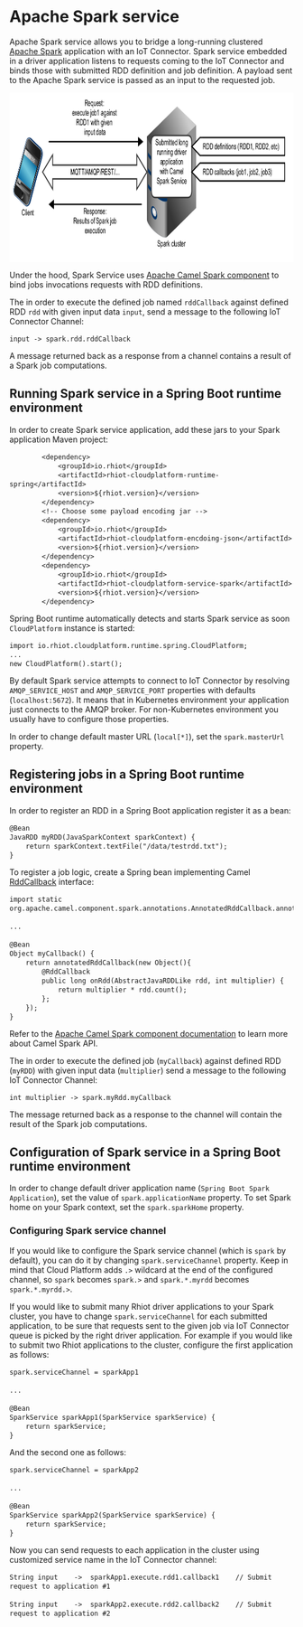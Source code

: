 # Apache Spark service

Apache Spark service allows you to bridge a long-running clustered [Apache Spark](http://spark.apache.org) application with an
IoT Connector. Spark service embedded in a driver application listens to requests coming to the IoT Connector and binds those with submitted RDD definition
and job definition. A payload sent to the Apache Spark service is passed as an input to the requested job.

<img src="rhiot_cloud_platform_service_spark.png" align="center" height="300">

Under the hood, Spark Service uses [Apache Camel Spark component](http://camel.apache.org/apache-spark) to bind jobs
invocations requests with RDD definitions.

The in order to execute the defined job named `rddCallback` against defined RDD `rdd` with given input data `input`,
send a message to the following IoT Connector Channel:

    input -> spark.rdd.rddCallback

A message returned back as a response from a channel contains a result of a Spark job computations.

## Running Spark service in a Spring Boot runtime environment

In order to create Spark service application, add these jars to your Spark application Maven project:

 			<dependency>
 				<groupId>io.rhiot</groupId>
 				<artifactId>rhiot-cloudplatform-runtime-spring</artifactId>
 				<version>${rhiot.version}</version>
 			</dependency>
            <!-- Choose some payload encoding jar -->
 			<dependency>
 				<groupId>io.rhiot</groupId>
 				<artifactId>rhiot-cloudplatform-encdoing-json</artifactId>
 				<version>${rhiot.version}</version>
 			</dependency>
			<dependency>
				<groupId>io.rhiot</groupId>
				<artifactId>rhiot-cloudplatform-service-spark</artifactId>
				<version>${rhiot.version}</version>
			</dependency>

Spring Boot runtime automatically detects and starts Spark service as soon `CloudPlatform` instance is started:

    import io.rhiot.cloudplatform.runtime.spring.CloudPlatform;
    ...
    new CloudPlatform().start();

By default Spark service attempts to connect to IoT Connector by resolving `AMQP_SERVICE_HOST` and `AMQP_SERVICE_PORT`
properties with defaults (`localhost:5672`). It means that in Kubernetes environment your application just connects to the AMQP broker.
For non-Kubernetes environment you usually have to configure those properties.

In order to change default master URL (`local[*]`), set the `spark.masterUrl` property.

## Registering jobs in a Spring Boot runtime environment

In order to register an RDD in a Spring Boot application register it as a bean:

    @Bean
    JavaRDD myRDD(JavaSparkContext sparkContext) {
        return sparkContext.textFile("/data/testrdd.txt");
    }

To register a job logic, create a Spring bean implementing Camel
[RddCallback](https://github.com/apache/camel/blob/master/components/camel-spark/src/main/java/org/apache/camel/component/spark/RddCallback.java)
interface:

    import static org.apache.camel.component.spark.annotations.AnnotatedRddCallback.annotatedRddCallback;

    ...

    @Bean
    Object myCallback() {
        return annotatedRddCallback(new Object(){
            @RddCallback
            public long onRdd(AbstractJavaRDDLike rdd, int multiplier) {
                return multiplier * rdd.count();
            };
        });
    }

Refer to the [Apache Camel Spark component documentation](http://camel.apache.org/apache-spark) to learn more about
Camel Spark API.

The in order to execute the defined job (`myCallback`) against defined RDD (`myRDD`) with given input data (`multiplier`)
send a message to the following IoT Connector Channel:

    int multiplier -> spark.myRdd.myCallback

The message returned back as a response to the channel will contain the result of the Spark job computations.

## Configuration of Spark service in a Spring Boot runtime environment

In order to change default driver application name (`Spring Boot Spark Application`), set the value of `spark.applicationName`
property. To set Spark home on your Spark context, set the `spark.sparkHome` property.

### Configuring Spark service channel

If you would like to configure the Spark service channel (which is `spark` by default), you can do it by changing
`spark.serviceChannel` property. Keep in mind that Cloud Platform adds `.>` wildcard at the end of the configured channel,
so `spark` becomes `spark.>` and `spark.*.myrdd` becomes `spark.*.myrdd.>`.

If you would like to submit many Rhiot driver applications to your Spark cluster, you have to change `spark.serviceChannel`
for each submitted application, to be sure that requests sent to the given job via IoT Connector queue is picked by the
right driver application. For example if you would like to submit two Rhiot applications to the cluster, configure the
first application as follows:

    spark.serviceChannel = sparkApp1

    ...

    @Bean
    SparkService sparkApp1(SparkService sparkService) {
        return sparkService;
    }

And the second one as follows:

    spark.serviceChannel = sparkApp2

    ...

    @Bean
    SparkService sparkApp2(SparkService sparkService) {
        return sparkService;
    }

Now you can send requests to each application in the cluster using customized service name in the IoT Connector channel:

    String input    ->  sparkApp1.execute.rdd1.callback1    // Submit request to application #1

    String input    ->  sparkApp2.execute.rdd2.callback2    // Submit request to application #2